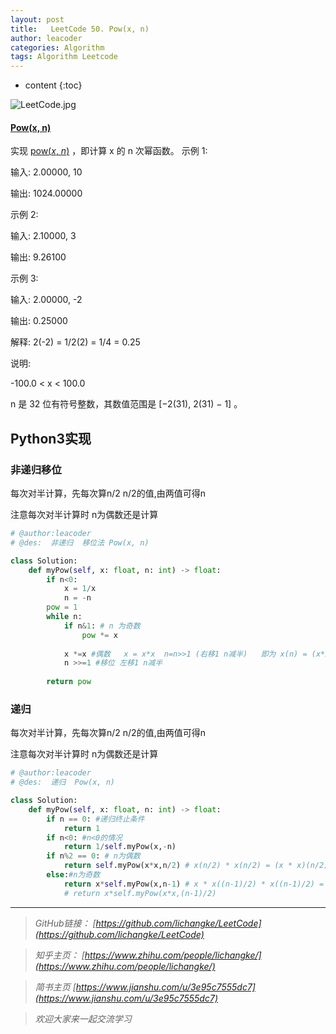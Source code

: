 ```yaml
---
layout: post
title:   LeetCode 50. Pow(x, n)
author: leacoder
categories: Algorithm 
tags: Algorithm Leetcode
---
```


* content
{:toc}


![LeetCode.jpg](https://upload-images.jianshu.io/upload_images/16846478-ea95be2be0d9a299.jpg?imageMogr2/auto-orient/strip%7CimageView2/2/w/1240)

#### [Pow(x, n)](https://leetcode-cn.com/problems/powx-n/)
实现 [pow(*x*, *n*)](https://www.cplusplus.com/reference/valarray/pow/) ，即计算 x 的 n 次幂函数。
示例 1:

输入: 2.00000, 10

输出: 1024.00000

示例 2:

输入: 2.10000, 3

输出: 9.26100

示例 3:

输入: 2.00000, -2

输出: 0.25000

解释: 2(-2) = 1/2(2) = 1/4 = 0.25

说明:

-100.0 < x < 100.0

n 是 32 位有符号整数，其数值范围是 [−2(31), 2(31) − 1] 。

## Python3实现
### 非递归移位
每次对半计算，先每次算n/2 n/2的值,由两值可得n

注意每次对半计算时 n为偶数还是计算
```Python
# @author:leacoder
# @des:  非递归  移位法 Pow(x, n)

class Solution:
    def myPow(self, x: float, n: int) -> float:
        if n<0:
            x = 1/x
            n = -n
        pow = 1
        while n:
            if n&1: # n 为奇数
                pow *= x
            
            x *=x #偶数   x = x*x  n=n>>1 (右移1 n减半)   即为 x(n) = (x*x)(n/2)
            n >>=1 #移位 左移1 n减半
            
        return pow
```
### 递归
每次对半计算，先每次算n/2 n/2的值,由两值可得n

注意每次对半计算时 n为偶数还是计算
```Python
# @author:leacoder
# @des:  递归  Pow(x, n)

class Solution:
    def myPow(self, x: float, n: int) -> float:
        if n == 0: #递归终止条件
            return 1
        if n<0: #n<0的情况
            return 1/self.myPow(x,-n)
        if n%2 == 0: # n为偶数
            return self.myPow(x*x,n/2) # x(n/2) * x(n/2) = (x * x)(n/2)
        else:#n为奇数
            return x*self.myPow(x,n-1) # x * x((n-1)/2) * x((n-1)/2) = x * (x*x)((n-1)/2) = x* x(n-1)
            # return x*self.myPow(x*x,(n-1)/2)
```


----
>*GitHub链接：*
>*[https://github.com/lichangke/LeetCode](https://github.com/lichangke/LeetCode)*

>*知乎主页：*
>*[https://www.zhihu.com/people/lichangke/](https://www.zhihu.com/people/lichangke/)*

>*简书主页*
>*[https://www.jianshu.com/u/3e95c7555dc7](https://www.jianshu.com/u/3e95c7555dc7)*

>*欢迎大家来一起交流学习*